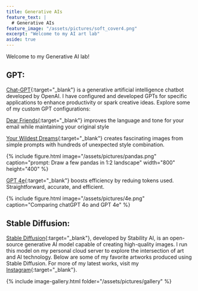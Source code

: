 ```yaml
---
title: Generative AIs
feature_text: |
  # Generative AIs
feature_image: "/assets/pictures/soft_cover4.png"
excerpt: "Welcome to my AI art lab"
aside: true
---
```


Welcome to my Generative AI lab!

## GPT:
[Chat-GPT](https://en.wikipedia.org/wiki/GPT-4){:target="_blank"} is a generative artificial intelligence chatbot developed by OpenAI. I have configured and developed GPTs for specific applications to enhance productivity or spark creative ideas. Explore some of my custom GPT configurations:

[Dear Friends](https://chatgpt.com/g/g-tgvhvuadi){:target="_blank"} improves the language and tone for your email while maintaining your original style

[Your Wildest Dreams](https://chatgpt.com/g/g-AbirBOedD){:target="_blank"} creates fascinating images from simple prompts with hundreds of unexpected style combination. 

{% include figure.html image="/assets/pictures/pandas.png" caption="prompt: Draw a few pandas in 1:2 landscape" width="800" height="400" %}

[GPT 4e](https://chatgpt.com/g/g-h4Zx6EvL9-gpt-4e){:target="_blank"} boosts efficiency by reduing tokens used. Straightforward, accurate, and efficient.

{% include figure.html image="/assets/pictures/4e.png" caption="Comparing chatGPT 4o and GPT 4e" %}

## Stable Diffusion:
[Stable Diffusion](https://en.wikipedia.org/wiki/Stable_Diffusion){:target="_blank"}, developed by Stability AI, is an open-source generative AI model capable of creating high-quality images. I run this model on my personal cloud server to explore the intersection of art and AI technology. Below are some of my favorite artworks produced using Stable Diffusion. For more of my latest works, visit my [Instagram](https://www.instagram.com/anranandychen/?hl=en){:target="_blank"}.

{% include image-gallery.html folder="/assets/pictures/gallery" %}
